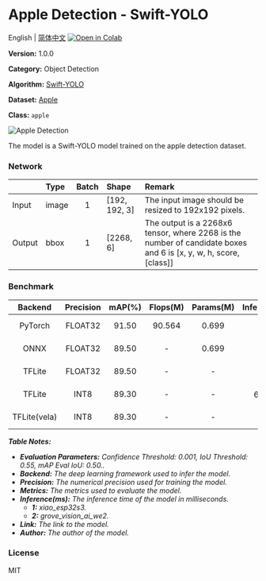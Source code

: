 # Apple Detection - Swift-YOLO

English | [简体中文](../zh_CN/Apple_Detection_Swift-YOLO_192.md) [![Open in Colab](https://colab.research.google.com/assets/colab-badge.svg)](https://colab.research.google.com/github/seeed-studio/sscma-model-zoo/blob/main/notebooks/en/Apple_Detection_Swift-YOLO_192.ipynb)

**Version:** 1.0.0

**Category:** Object Detection

**Algorithm:** [Swift-YOLO](https://github.com/Seeed-Studio/ModelAssistant/blob/main/configs/swift_yolo/swift_yolo_tiny_1xb16_300e_coco.py)

**Dataset:** [Apple](https://universe.roboflow.com/bbb-ynve2/fruits-3gejo/dataset/4)

**Class:** `apple`

![Apple Detection](https://files.seeedstudio.com/sscma/static/detection_apple.png)

The model is a Swift-YOLO model trained on the apple detection dataset.

### Network 

|        | Type   |  Batch  | Shape         | Remark                                                                                                           |
|:-------|:-------|:-------:|:--------------|:-----------------------------------------------------------------------------------------------------------------|
| Input  | image  |    1    | [192, 192, 3] | The input image should be resized to 192x192 pixels.                                                             |
| Output | bbox   |    1    | [2268, 6]     | The output is a 2268x6 tensor, where 2268 is the number of candidate boxes and 6 is [x, y, w, h, score, [class]] |
### Benchmark

|   Backend    |  Precision  |  mAP(%)  |  Flops(M)  |  Params(M)  |    Inference(ms)    |                                                Download                                                |    Author    |
|:------------:|:-----------:|:--------:|:----------:|:-----------:|:-------------------:|:------------------------------------------------------------------------------------------------------:|:------------:|
|   PyTorch    |   FLOAT32   |  91.50   |   90.564   |    0.699    |          -          |       [Link](https://files.seeedstudio.com/sscma/model_zoo/detection/fruit/apple_detection.pth)        | Seeed Studio |
|     ONNX     |   FLOAT32   |  89.50   |     -      |    0.699    |          -          |   [Link](https://files.seeedstudio.com/sscma/model_zoo/detection/fruit/apple_detection_float32.onnx)   | Seeed Studio |
|    TFLite    |   FLOAT32   |  89.50   |     -      |      -      |          -          |  [Link](https://files.seeedstudio.com/sscma/model_zoo/detection/fruit/apple_detection_float32.tflite)  | Seeed Studio |
|    TFLite    |    INT8     |  89.30   |     -      |      -      | 688.0<sup>(1)</sup> |   [Link](https://files.seeedstudio.com/sscma/model_zoo/detection/fruit/apple_detection_int8.tflite)    | Seeed Studio |
| TFLite(vela) |    INT8     |  89.30   |     -      |      -      |  45<sup>(2)</sup>   | [Link](https://files.seeedstudio.com/sscma/model_zoo/detection/fruit/apple_detection_int8_vela.tflite) | Seeed Studio |

***Table Notes:***

- ***Evaluation Parameters:**  Confidence Threshold: 0.001, IoU Threshold: 0.55, mAP Eval IoU: 0.50..*
- ***Backend:** The deep learning framework used to infer the model.*
- ***Precision:** The numerical precision used for training the model.*
- ***Metrics:** The metrics used to evaluate the model.*
- ***Inference(ms):** The inference time of the model in milliseconds.*
  - ***1:** xiao_esp32s3.*
  - ***2:** grove_vision_ai_we2.*
- ***Link:** The link to the model.*
- ***Author:** The author of the model.*

### License

MIT

